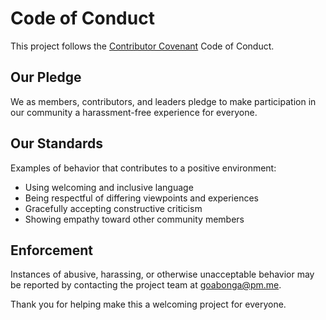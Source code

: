 # Code of Conduct

This project follows the [Contributor Covenant](https://www.contributor-covenant.org/) Code of Conduct.

## Our Pledge

We as members, contributors, and leaders pledge to make participation in our community a harassment-free experience for everyone.

## Our Standards

Examples of behavior that contributes to a positive environment:
- Using welcoming and inclusive language
- Being respectful of differing viewpoints and experiences
- Gracefully accepting constructive criticism
- Showing empathy toward other community members

## Enforcement

Instances of abusive, harassing, or otherwise unacceptable behavior may be reported by contacting the project team at goabonga@pm.me.

Thank you for helping make this a welcoming project for everyone.
